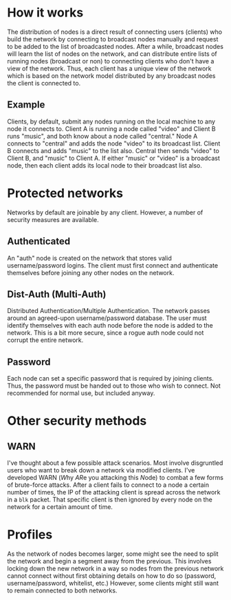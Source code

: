 How it works
============
The distribution of nodes is a direct result of connecting users (clients) who build the network by connecting to broadcast nodes manually and request to be added to the list of broadcasted nodes. After a while, broadcast nodes will learn the list of nodes on the network, and can distribute entire lists of running nodes (broadcast or non) to connecting clients who don't have a view of the network. Thus, each client has a unique view of the network which is based on the network model distributed by any broadcast nodes the client is connected to.

Example
------
Clients, by default, submit any nodes running on the local machine to any node it connects to. Client A is running a node called "video" and Client B runs "music", and both know about a node called "central." Node A connects to "central" and adds the node "video" to its broadcast list. Client B connects and adds "music" to the list also. Central then sends "video" to Client B, and "music" to Client A. If either "music" or "video" is a broadcast node, then each client adds its local node to their broadcast list also.

Protected networks
==================
Networks by default are joinable by any client. However, a number of security measures are available.

Authenticated
-------------
An "auth" node is created on the network that stores valid username/password logins. The client must first connect and authenticate themselves before joining any other nodes on the network.

Dist-Auth (Multi-Auth)
---------
Distributed Authentication/Multiple Authentication. The network passes around an agreed-upon username/password database. The user must identify themselves with each auth node before the node is added to the network. This is a bit more secure, since a rogue auth node could not corrupt the entire network.

Password
--------
Each node can set a specific password that is required by joining clients. Thus, the password must be handed out to those who wish to connect. Not recommended for normal use, but included anyway.

Other security methods
======================

WARN
----
I've thought about a few possible attack scenarios. Most involve disgruntled users who want to break down a network via modified clients. I've developed WARN (*W*hy *AR*e you attacking this *N*ode) to combat a few forms of brute-force attacks. After a client fails to connect to a node a certain number of times, the IP of the attacking client is spread across the network in a `blk` packet. That specific client is then ignored by every node on the network for a certain amount of time.

Profiles
========
As the network of nodes becomes larger, some might see the need to split the network and begin a segment away from the previous. This involves locking down the new network in a way so nodes from the previous network cannot connect without first obtaining details on how to do so (password, username/password, whitelist, etc.) However, some clients might still want to remain connected to both networks.